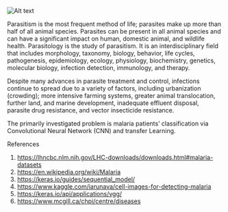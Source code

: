 <img src="../data/processed/para1.png" alt="Alt text" title="Optional title">

Parasitism is the most frequent method of life; parasites make up more than half of all animal species. Parasites can be present in all animal species and can have a significant impact on human, domestic animal, and wildlife health. Parasitology is the study of parasitism. It is an interdisciplinary field that includes morphology, taxonomy, biology, behavior, life cycles, pathogenesis, epidemiology, ecology, physiology, biochemistry, genetics, molecular biology, infection detection, immunology, and therapy.

Despite many advances in parasite treatment and control, infections continue to spread due to a variety of factors, including urbanization (crowding); more intensive farming systems, greater animal translocation, further land, and marine development, inadequate effluent disposal, parasite drug resistance, and vector insecticide resistance. 

The primarily investigated problem is malaria patients’ classification via Convolutional Neural Network (CNN) and transfer Learning.

References 
1.	https://lhncbc.nlm.nih.gov/LHC-downloads/downloads.html#malaria-datasets
2.	https://en.wikipedia.org/wiki/Malaria
3.	https://keras.io/guides/sequential_model/
4.	https://www.kaggle.com/iarunava/cell-images-for-detecting-malaria
5.	https://keras.io/api/applications/vgg/
6.	https://www.mcgill.ca/chpi/centre/diseases

